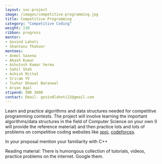 ```yaml
---
layout: soc-project
image: /images/competitive-programming.jpg
title: Competitive Programming
category: "Competitive Coding"
weight: 110
ribbon: progress
mentor:
- Govind Lahoti 
- Shantanu Thakoor
mentees:
- Anmol Saxena
- Akash Kumar
- Ashutosh Kumar Verma
- Sahil Shah
- Ashish Mittal
- Sriram YV
- Tushar Dhawal Baranwal
- Aryan Agal
stipend: INR 3000
contact: Email- govindlahoti22@gmail.com
---
```


Learn and practice algorithms and data structures needed for competitive programming contests. The project will involve learning the important algorithms/data structures in the field of Computer Science on your own (I will provide the reference material) and then practice lots and lots of problems on competitive coding websites like [spoj](https://www.spoj.com), [codeforces](http://codeforces.com).

<!--break-->

In your proposal mention your familiarity with C++

Reading material: There is humongous collection of tutorials, videos, practice problems on the internet. Google them.

